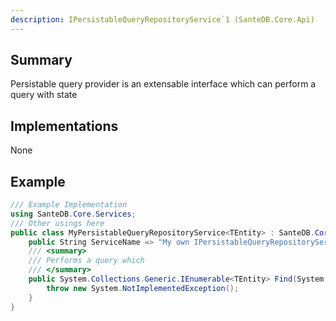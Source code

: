 ```yaml
---
description: IPersistableQueryRepositoryService`1 (SanteDB.Core.Api)
---
```


## Summary
Persistable query provider is an extensable interface which can perform a query with state

## Implementations

None

## Example
```csharp
/// Example Implementation
using SanteDB.Core.Services;
/// Other usings here
public class MyPersistableQueryRepositoryService<TEntity> : SanteDB.Core.Services.IPersistableQueryRepositoryService<TEntity> { 
	public String ServiceName => "My own IPersistableQueryRepositoryService`1 service";
	/// <summary>
	/// Performs a query which
	/// </summary>
	public System.Collections.Generic.IEnumerable<TEntity> Find(System.Linq.Expressions.Expression<System.Func<TEntity,System.Boolean>> query,System.Int32 offset,System.Nullable<System.Int32> count,System.Int32& totalResults,System.Guid queryId, orderBy){
		throw new System.NotImplementedException();
	}
}
```
